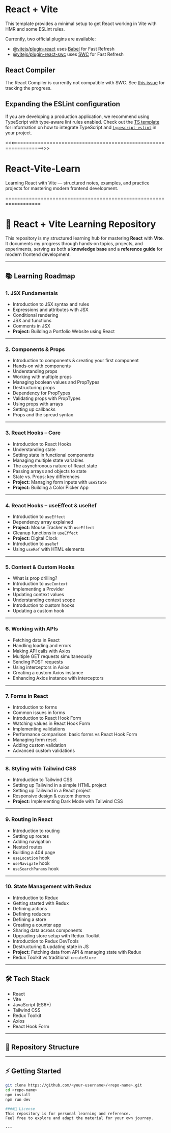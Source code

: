 # React + Vite

This template provides a minimal setup to get React working in Vite with HMR and some ESLint rules.

Currently, two official plugins are available:

- [@vitejs/plugin-react](https://github.com/vitejs/vite-plugin-react/blob/main/packages/plugin-react) uses [Babel](https://babeljs.io/) for Fast Refresh
- [@vitejs/plugin-react-swc](https://github.com/vitejs/vite-plugin-react/blob/main/packages/plugin-react-swc) uses [SWC](https://swc.rs/) for Fast Refresh

## React Compiler

The React Compiler is currently not compatible with SWC. See [this issue](https://github.com/vitejs/vite-plugin-react/issues/428) for tracking the progress.

## Expanding the ESLint configuration

If you are developing a production application, we recommend using TypeScript with type-aware lint rules enabled. Check out the [TS template](https://github.com/vitejs/vite/tree/main/packages/create-vite/template-react-ts) for information on how to integrate TypeScript and [`typescript-eslint`](https://typescript-eslint.io) in your project.


<<<=================================================================>>>
# React-Vite-Learn
Learning React with Vite — structured notes, examples, and practice projects for mastering modern frontend development.

==================================================================

# 📘 React + Vite Learning Repository

This repository is my structured learning hub for mastering **React** with **Vite**.  
It documents my progress through hands‑on topics, projects, and experiments, serving as both a **knowledge base** and a **reference guide** for modern frontend development.

---

## 📚 Learning Roadmap

### 1. JSX Fundamentals
- Introduction to JSX syntax and rules  
- Expressions and attributes with JSX  
- Conditional rendering  
- JSX and functions  
- Comments in JSX  
- **Project:** Building a Portfolio Website using React  

---

### 2. Components & Props
- Introduction to components & creating your first component  
- Hands‑on with components  
- Understanding props  
- Working with multiple props  
- Managing boolean values and PropTypes  
- Destructuring props  
- Dependency for PropTypes  
- Validating props with PropTypes  
- Using props with arrays  
- Setting up callbacks  
- Props and the spread syntax  

---

### 3. React Hooks – Core
- Introduction to React Hooks  
- Understanding state  
- Setting state in functional components  
- Managing multiple state variables  
- The asynchronous nature of React state  
- Passing arrays and objects to state  
- State vs. Props: key differences  
- **Project:** Managing form inputs with `useState`  
- **Project:** Building a Color Picker App  

---

### 4. React Hooks – useEffect & useRef
- Introduction to `useEffect`  
- Dependency array explained  
- **Project:** Mouse Tracker with `useEffect`  
- Cleanup functions in `useEffect`  
- **Project:** Digital Clock  
- Introduction to `useRef`  
- Using `useRef` with HTML elements  

---

### 5. Context & Custom Hooks
- What is prop drilling?  
- Introduction to `useContext`  
- Implementing a Provider  
- Updating context values  
- Understanding context scope  
- Introduction to custom hooks  
- Updating a custom hook  

---

### 6. Working with APIs
- Fetching data in React  
- Handling loading and errors  
- Making API calls with Axios  
- Multiple GET requests simultaneously  
- Sending POST requests  
- Using interceptors in Axios  
- Creating a custom Axios instance  
- Enhancing Axios instance with interceptors  

---

### 7. Forms in React
- Introduction to forms  
- Common issues in forms  
- Introduction to React Hook Form  
- Watching values in React Hook Form  
- Implementing validations  
- Performance comparison: basic forms vs React Hook Form  
- Managing form reset  
- Adding custom validation  
- Advanced custom validations  

---

### 8. Styling with Tailwind CSS
- Introduction to Tailwind CSS  
- Setting up Tailwind in a simple HTML project  
- Setting up Tailwind in a React project  
- Responsive design & custom themes  
- **Project:** Implementing Dark Mode with Tailwind CSS  

---

### 9. Routing in React
- Introduction to routing  
- Setting up routes  
- Adding navigation  
- Nested routes  
- Building a 404 page  
- `useLocation` hook  
- `useNavigate` hook  
- `useSearchParams` hook  

---

### 10. State Management with Redux
- Introduction to Redux  
- Getting started with Redux  
- Defining actions  
- Defining reducers  
- Defining a store  
- Creating a counter app  
- Sharing data across components  
- Upgrading store setup with Redux Toolkit  
- Introduction to Redux DevTools  
- Destructuring & updating state in JS  
- **Project:** Fetching data from API & managing state with Redux  
- Redux Toolkit vs traditional `createStore`  

---

## 🛠️ Tech Stack
- React  
- Vite  
- JavaScript (ES6+)  
- Tailwind CSS  
- Redux Toolkit  
- Axios  
- React Hook Form  

---

## 📂 Repository Structure

---

## ⚡ Getting Started
```bash
git clone https://github.com/<your-username>/<repo-name>.git
cd <repo-name>
npm install
npm run dev

####📝 License
This repository is for personal learning and reference.
Feel free to explore and adapt the material for your own journey.

---
